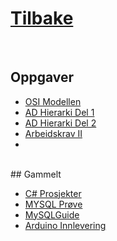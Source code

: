 

# [Tilbake](https://larsenjr.no)

<br>

## Oppgaver

- [OSI Modellen](https://larsenjr.github.io/fsi2/OsiModellen)
- [AD Hierarki Del 1](https://larsenjr.github.io/fsi2/ADhierarkiDel1)
- [AD Hierarki Del 2](https://larsenjr.github.io/fsi2/ADhierarkiDel2)
- [Arbeidskrav II](https://larsenjr.github.io/fsi2/arbeidskravII)
- 

<br>
## Gammelt

- [C# Prosjekter](https://larsenjr.github.io/csharp)
- [MYSQL Prøve](https://larsenjr.github.io/SQLprøve)
- [MySQLGuide](https://larsenjr.github.io/MySQLGuide)
- [Arduino Innlevering](https://larsenjr.github.io/arduino)